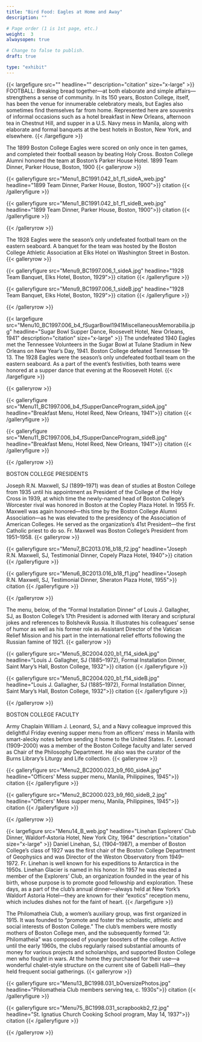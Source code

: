 ```yaml
---
title: "Bird Food: Eagles at Home and Away"
description: ""

# Page order (1 is 1st page, etc.)
weight:  3
alwaysopen: true

# Change to false to publish.
draft: true

type: "exhibit"
---
```


{{< largefigure src=""
                headline=""
                description="citation"
                size="x-large" >}}
FOOTBALL: Breaking bread together—at both elaborate and simple affairs—strengthens a sense of community. In its 150 years, Boston College, itself, has been the venue for innumerable celebratory meals, but Eagles also sometimes find themselves far from home. Represented here are souvenirs of informal occasions such as a hotel breakfast in New Orleans, afternoon tea in Chestnut Hill, and supper in a U.S. Navy mess in Manila, along with elaborate and formal banquets at the best hotels in Boston, New York, and elsewhere.
{{< /largefigure >}}

The 1899 Boston College Eagles were scored on only once in ten games, and completed their football season by beating Holy Cross. Boston College Alumni honored the team at Boston’s Parker House Hotel.
1899 Team Dinner, Parker House, Boston, 1900
{{< galleryrow >}}

{{< galleryfigure src="Menu1_BC1991.042_b1_f1_sideA_web.jpg"
           headline="1899 Team Dinner, Parker House, Boston, 1900">}} citation
{{< /galleryfigure >}}

{{< galleryfigure src="Menu1_BC1991.042_b1_f1_sideB_web.jpg"
           headline="1899 Team Dinner, Parker House, Boston, 1900">}} citation
{{< /galleryfigure >}}

{{< /galleryrow >}}

The 1928 Eagles were the season’s only undefeated football team on the eastern seaboard. A banquet for the team was hosted by the Boston College Athletic Association at Elks Hotel on Washington Street in Boston.
{{< galleryrow >}}

{{< galleryfigure src="Menu9_BC1997.006_1_sideA.jpg"
           headline="1928 Team Banquet, Elks Hotel, Boston, 1929">}} citation
{{< /galleryfigure >}}

{{< galleryfigure src="Menu9_BC1997.006_1_sideB.jpg"
           headline="1928 Team Banquet, Elks Hotel, Boston, 1929">}} citation
{{< /galleryfigure >}}

{{< /galleryrow >}}

{{< largefigure src="Menu10_BC1997.006_b4_fSugarBowl1941MiscellaneousMemorabilia.jpg"
                headline="Sugar Bowl Supper Dance, Roosevelt Hotel, New Orleans, 1941"
                description="citation" 
                size="x-large" >}}
The undefeated 1940 Eagles met the Tennessee Volunteers in the Sugar Bowl at Tulane Stadium in New Orleans on New Year’s Day, 1941. Boston College defeated Tennessee 19-13. The 1928 Eagles were the season’s only undefeated football team on the eastern seaboard. As a part of the event’s festivities, both teams were honored at a supper dance that evening at the Roosevelt Hotel.
{{< /largefigure >}}

{{< galleryrow >}}

{{< galleryfigure src="Menu11_BC1997.006_b4_fSupperDanceProgram_sideA.jpg"
           headline="Breakfast Menu, Hotel Reed, New Orleans, 1941">}} citation
{{< /galleryfigure >}}

{{< galleryfigure src="Menu11_BC1997.006_b4_fSupperDanceProgram_sideB.jpg"
           headline="Breakfast Menu, Hotel Reed, New Orleans, 1941">}} citation
{{< /galleryfigure >}}

{{< /galleryrow >}}

BOSTON COLLEGE PRESIDENTS

Joseph R.N. Maxwell, SJ (1899–1971) was dean of studies at Boston College from 1935 until his appointment as President of the College of the Holy Cross in 1939, at which time the newly-named head of Boston College’s Worcester rival was honored in Boston at the Copley Plaza Hotel. In 1955 Fr. Maxwell was again honored—this time by the Boston College Alumni Association—as he was elevated to the presidency of the Association of American Colleges. He served as the organization’s 41st President—the first Catholic priest to do so. Fr. Maxwell was Boston College’s President from 1951–1958.
{{< galleryrow >}}

{{< galleryfigure src="Menu7_BC2013.016_b18_f2.jpg"
           headline="Joseph R.N. Maxwell, SJ, Testimonial Dinner, Copely Plaza Hotel, 1940">}} citation
{{< /galleryfigure >}}

{{< galleryfigure src="Menu6_BC2013.016_b18_f1.jpg"
           headline="Joseph R.N. Maxwell, SJ, Testimonial Dinner, Sheraton Plaza Hotel, 1955">}} citation
{{< /galleryfigure >}}

{{< /galleryrow >}}

The menu, below, of the “Formal Installation Dinner” of Louis J. Gallagher, SJ, as Boston College’s 17th President is adorned with literary and scriptural jokes and references to Bolshevik Russia. It illustrates his colleagues’ sense of humor as well as his former role as Assistant Director of the Vatican Relief Mission and his part in the international relief efforts following the Russian famine of 1921.
{{< galleryrow >}}

{{< galleryfigure src="Menu5_BC2004.020_b1_f14_sideA.jpg"
           headline="Louis J. Gallagher, SJ (1885–1972), Formal Installation Dinner, Saint Mary’s Hall, Boston College, 1932">}} citation
{{< /galleryfigure >}}

{{< galleryfigure src="Menu5_BC2004.020_b1_f14_sideB.jpg"
           headline="Louis J. Gallagher, SJ (1885–1972), Formal Installation Dinner, Saint Mary’s Hall, Boston College, 1932">}} citation
{{< /galleryfigure >}}

{{< /galleryrow >}}


BOSTON COLLEGE FACULTY

Army Chaplain William J. Leonard, SJ, and a Navy colleague improved this delightful Friday evening supper menu from an officers’ mess in Manila with smart-alecky notes before sending it home to the United States. Fr. Leonard (1909–2000) was a member of the Boston College faculty and later served as Chair of the Philosophy Department. He also was the curator of the Burns Library’s Liturgy and Life collection.
{{< galleryrow >}}

{{< galleryfigure src="Menu2_BC2000.023_b9_f60_sideA.jpg"
           headline="Officers' Mess supper menu, Manila, Philippines, 1945">}} citation
{{< /galleryfigure >}}

{{< galleryfigure src="Menu2_BC2000.023_b9_f60_sideB_2.jpg"
           headline="Officers' Mess supper menu, Manila, Philippines, 1945">}} citation
{{< /galleryfigure >}}

{{< /galleryrow >}}

{{< largefigure src="Menu14_B_web.jpg"
                headline="Linehan Explorers’ Club Dinner, Waldorf-Astoria Hotel, New York City, 1964"
                description="citation" 
                size="x-large" >}}
Daniel Linehan, SJ, (1904–1987), a member of Boston College’s class of 1927 was the first chair of the Boston College Department of Geophysics and was Director of the Weston Observatory from 1949–1972. Fr. Linehan is well known for his expeditions to Antarctica in the 1950s. Linehan Glacier is named in his honor. In 1957 he was elected a member of the Explorers’ Club, an organization founded in the year of his birth, whose purpose is to promote good fellowship and exploration. These days, as a part of the club’s annual dinner—always held at New York’s Waldorf Astoria Hotel—they are known for their “exotics” reception menu, which includes dishes not for the faint of heart.
{{< /largefigure >}}

The Philomatheia Club, a women’s auxiliary group, was first organized in 1915. It was founded to “promote and foster the scholastic, athletic and social interests of Boston College.” The club’s members were mostly mothers of Boston College men, and the subsequently formed “Jr. Philomatheia” was composed of younger boosters of the college. Active until the early 1960s, the clubs regularly raised substantial amounts of money for various projects and scholarships, and supported Boston College men who fought in wars. At the home they purchased for their use—a wonderful chalet-style structure on the current site of Gabelli Hall—they held frequent social gatherings.
{{< galleryrow >}}

{{< galleryfigure src="Menu13_BC1998.031_bOversizePhotos.jpg"
           headline="Philomatheia Club members serving tea, c. 1930s">}} citation
{{< /galleryfigure >}}

{{< galleryfigure src="Menu75_BC1998.031_scrapbookb2_f2.jpg"
           headline="St. Ignatius Church Cooking School program, May 14, 1937">}} citation
{{< /galleryfigure >}}

{{< /galleryrow >}}